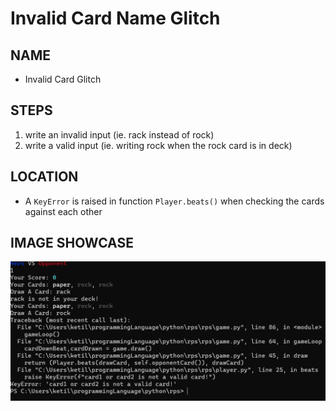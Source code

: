 
# Invalid Card Name Glitch 

## NAME

* Invalid Card Glitch

## STEPS

1. write an invalid input (ie. rack instead of rock)
2. write a valid input (ie. writing rock when the rock card is in deck)

## LOCATION

* A `KeyError` is raised in function `Player.beats()` when checking the cards against each other


## IMAGE SHOWCASE
<img src="assets/Glitch_Invalid_Card.png"/>
